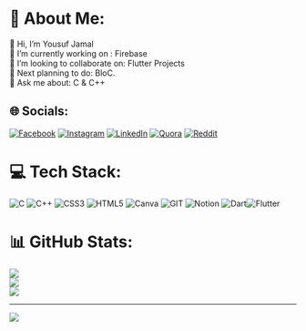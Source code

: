 # 💫 About Me:
👋 Hi, I’m Yousuf Jamal<br>🔭 I’m currently working on : Firebase<br>👯 I’m looking to collaborate on: Flutter Projects<br>🤝 Next planning to do: BloC.<br>💬 Ask me about:  C & C++


## 🌐 Socials:
[![Facebook](https://img.shields.io/badge/Facebook-%231877F2.svg?logo=Facebook&logoColor=white)](https://facebook.com/YousufHassan) [![Instagram](https://img.shields.io/badge/Instagram-%23E4405F.svg?logo=Instagram&logoColor=white)](https://instagram.com/yousufhassan._) [![LinkedIn](https://img.shields.io/badge/LinkedIn-%230077B5.svg?logo=linkedin&logoColor=white)](https://www.linkedin.com/in/yousuf-jamal-122004264/) [![Quora](https://img.shields.io/badge/Quora-%23B92B27.svg?logo=Quora&logoColor=white)](https://www.quora.com/profile/K225051-Yousuf-Jamal) [![Reddit](https://img.shields.io/badge/Reddit-%23FF4500.svg?logo=Reddit&logoColor=white)](https://reddit.com/user/No_Philosopher_7143) 

# 💻 Tech Stack:
![C](https://img.shields.io/badge/c-%2300599C.svg?style=for-the-badge&logo=c&logoColor=white) ![C++](https://img.shields.io/badge/c++-%2300599C.svg?style=for-the-badge&logo=c%2B%2B&logoColor=white) ![CSS3](https://img.shields.io/badge/css3-%231572B6.svg?style=for-the-badge&logo=css3&logoColor=white) ![HTML5](https://img.shields.io/badge/html5-%23E34F26.svg?style=for-the-badge&logo=html5&logoColor=white) ![Canva](https://img.shields.io/badge/Canva-%2300C4CC.svg?style=for-the-badge&logo=Canva&logoColor=white) ![GIT](https://img.shields.io/badge/Git-fc6d26?style=for-the-badge&logo=git&logoColor=white) ![Notion](https://img.shields.io/badge/Notion-%23000000.svg?style=for-the-badge&logo=notion&logoColor=white)
![Dart](https://img.shields.io/badge/dart-%230175C2.svg?style=for-the-badge&logo=dart&logoColor=white )![Flutter](https://img.shields.io/badge/Flutter-%2302569B.svg?style=for-the-badge&logo=Flutter&logoColor=white)

# 📊 GitHub Stats:
![](https://github-readme-stats.vercel.app/api?username=YousufJamal05&theme=dark&hide_border=false&include_all_commits=false&count_private=false)<br/>
![](https://github-readme-streak-stats.herokuapp.com/?user=YousufJamal05&theme=dark&hide_border=false)<br/>
![](https://github-readme-stats.vercel.app/api/top-langs/?username=YousufJamal05&theme=dark&hide_border=false&include_all_commits=false&count_private=false&layout=compact)

---
[![](https://visitcount.itsvg.in/api?id=YousufJamal05&icon=0&color=0)](https://visitcount.itsvg.in)
